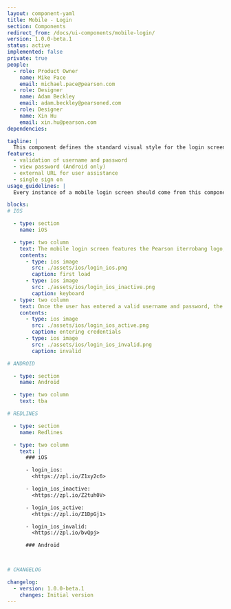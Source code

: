 ```yaml
---
layout: component-yaml
title: Mobile - Login
section: Components
redirect_from: /docs/ui-components/mobile-login/
version: 1.0.0-beta.1
status: active
implemented: false
private: true
people:
  - role: Product Owner
    name: Mike Pace
    email: michael.pace@pearson.com
  - role: Designer
    name: Adam Beckley
    email: adam.beckley@pearsoned.com
  - role: Designer
    name: Xin Hu
    email: xin.hu@pearson.com
dependencies:

tagline: |
  This component defines the standard visual style for the login screen.
features:
  - validation of username and password
  - view password (Android only)
  - external URL for user assistance
  - single sign on
usage_guidelines: |
  Every instance of a mobile login screen should come from this component.

blocks:
# IOS

  - type: section
    name: iOS

  - type: two column
    text: The mobile login screen features the Pearson iterrobang logo, username field, and password field. A "need help" link leads to pearsonhighered.com/support/.
    contents:
      - type: ios image
        src: ./assets/ios/login_ios.png
        caption: first load
      - type: ios image
        src: ./assets/ios/login_ios_inactive.png
        caption: keyboard
  - type: two column
    text: Once the user has entered a valid username and password, the Sign In button becomes active. Unrecognized credentials will trigger a warning modal to the user.
    contents:
      - type: ios image
        src: ./assets/ios/login_ios_active.png
        caption: entering credentials
      - type: ios image
        src: ./assets/ios/login_ios_invalid.png
        caption: invalid

# ANDROID

  - type: section
    name: Android

  - type: two column
    text: tba

# REDLINES

  - type: section
    name: Redlines

  - type: two column
    text: |
      ### iOS

      - login_ios:
        <https://zpl.io/Z1xy2c6>

      - login_ios_inactive:
        <https://zpl.io/Z2tuh0V>

      - login_ios_active:
        <https://zpl.io/Z1DpGj1>

      - login_ios_invalid:
        <https://zpl.io/bvQpj>

      ### Android



# CHANGELOG  

changelog:
  - version: 1.0.0-beta.1
    changes: Initial version
---
```

